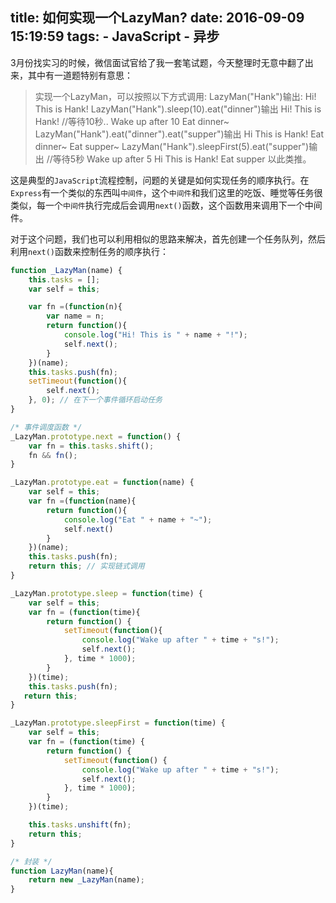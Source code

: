 title: 如何实现一个LazyMan?
date: 2016-09-09 15:19:59
tags:
    - JavaScript
    - 异步
---

3月份找实习的时候，微信面试官给了我一套笔试题，今天整理时无意中翻了出来，其中有一道题特别有意思：

>实现一个LazyMan，可以按照以下方式调用:
>LazyMan("Hank")输出:
>Hi! This is Hank!
LazyMan("Hank").sleep(10).eat("dinner")输出
Hi! This is Hank!
//等待10秒..
Wake up after 10
Eat dinner~
LazyMan("Hank").eat("dinner").eat("supper")输出
Hi This is Hank!
Eat dinner~
Eat supper~
LazyMan("Hank").sleepFirst(5).eat("supper")输出
//等待5秒
Wake up after 5
Hi This is Hank!
Eat supper
以此类推。

<!-- more -->

这是典型的`JavaScript`流程控制，问题的关键是如何实现任务的顺序执行。在`Express`有一个类似的东西叫`中间件`，这个`中间件`和我们这里的吃饭、睡觉等任务很类似，每一个`中间件`执行完成后会调用`next()`函数，这个函数用来调用下一个中间件。

对于这个问题，我们也可以利用相似的思路来解决，首先创建一个任务队列，然后利用`next()`函数来控制任务的顺序执行：
```js
function _LazyMan(name) {
    this.tasks = [];   
    var self = this;

    var fn =(function(n){
        var name = n;
        return function(){
            console.log("Hi! This is " + name + "!");
            self.next();
        }
    })(name);
    this.tasks.push(fn);
    setTimeout(function(){
        self.next();
    }, 0); // 在下一个事件循环启动任务
}

/* 事件调度函数 */
_LazyMan.prototype.next = function() { 
    var fn = this.tasks.shift();
    fn && fn();
}

_LazyMan.prototype.eat = function(name) {
    var self = this;
    var fn =(function(name){
        return function(){
            console.log("Eat " + name + "~");
            self.next()
        }
    })(name);
    this.tasks.push(fn);
    return this; // 实现链式调用
}

_LazyMan.prototype.sleep = function(time) {
    var self = this;
    var fn = (function(time){
        return function() {
            setTimeout(function(){
                console.log("Wake up after " + time + "s!");
                self.next();
            }, time * 1000);
        }
    })(time);
    this.tasks.push(fn);
   return this;
}

_LazyMan.prototype.sleepFirst = function(time) {
    var self = this;
    var fn = (function(time) {
        return function() {
            setTimeout(function() {
                console.log("Wake up after " + time + "s!");
                self.next();
            }, time * 1000);
        }
    })(time);

    this.tasks.unshift(fn);
    return this;
}

/* 封装 */
function LazyMan(name){
    return new _LazyMan(name);
}

```


